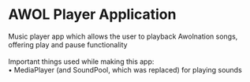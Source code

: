# AWOL Player Application
Music player app which allows the user to playback Awolnation songs, offering play and pause functionality
<br/>
<br/>
Important things used while making this app:<br/>
• MediaPlayer (and SoundPool, which was replaced) for playing sounds
